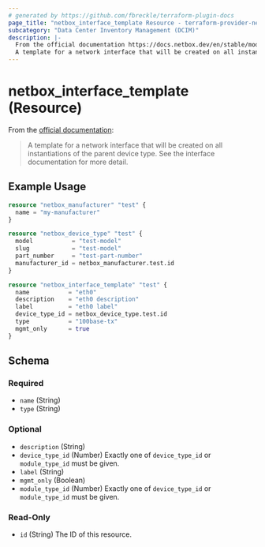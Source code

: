 ```yaml
---
# generated by https://github.com/fbreckle/terraform-plugin-docs
page_title: "netbox_interface_template Resource - terraform-provider-netbox"
subcategory: "Data Center Inventory Management (DCIM)"
description: |-
  From the official documentation https://docs.netbox.dev/en/stable/models/dcim/interfacetemplate/:
  A template for a network interface that will be created on all instantiations of the parent device type. See the interface documentation for more detail.
---
```


# netbox_interface_template (Resource)

From the [official documentation](https://docs.netbox.dev/en/stable/models/dcim/interfacetemplate/):

> A template for a network interface that will be created on all instantiations of the parent device type. See the interface documentation for more detail.

## Example Usage

```terraform
resource "netbox_manufacturer" "test" {
  name = "my-manufacturer"
}

resource "netbox_device_type" "test" {
  model           = "test-model"
  slug            = "test-model"
  part_number     = "test-part-number"
  manufacturer_id = netbox_manufacturer.test.id
}

resource "netbox_interface_template" "test" {
  name           = "eth0"
  description    = "eth0 description"
  label          = "eth0 label"
  device_type_id = netbox_device_type.test.id
  type           = "100base-tx"
  mgmt_only      = true
}
```

<!-- schema generated by tfplugindocs -->
## Schema

### Required

- `name` (String)
- `type` (String)

### Optional

- `description` (String)
- `device_type_id` (Number) Exactly one of `device_type_id` or `module_type_id` must be given.
- `label` (String)
- `mgmt_only` (Boolean)
- `module_type_id` (Number) Exactly one of `device_type_id` or `module_type_id` must be given.

### Read-Only

- `id` (String) The ID of this resource.


